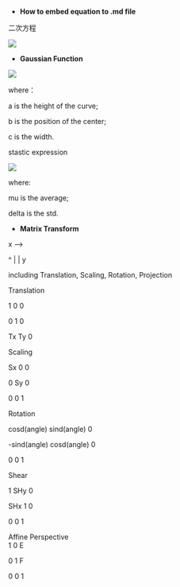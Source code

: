 * **How to embed equation to .md file**

二次方程

<img src="https://latex.codecogs.com/svg.latex?\Large&space;x=\frac{-b\pm\sqrt{b^2-4ac}}{2a}" />


* **Gaussian Function**

<img src="https://latex.codecogs.com/svg.latex?\Large&space;G(x)=a\cdot&space;e^{&space;\frac{^{-(x-b)^2}}{2&space;c^{2}}}"  />

where：

a is the height of the curve; 

b is the position of the center; 

c is the width.


stastic expression


<img src="https://latex.codecogs.com/svg.latex?\Large&space;G(x)=\frac{1}{\delta\cdot&space;\sqrt&space;{2\pi}}\cdot&space;e^{-\frac{1}{2}&space;\cdot&space;(\frac{x-\mu}{\delta})^2}" />

where:

mu is the average;

delta is the std.


* **Matrix Transform**

x -->

^
|
|
y

including Translation, Scaling, Rotation, Projection

Translation

1  0  0

0  1  0

Tx Ty 0

Scaling

Sx   0    0

0    Sy   0

0    0    1

Rotation

cosd(angle)  sind(angle) 0

-sind(angle) cosd(angle) 0

0            0           1

Shear

1   SHy 0

SHx 1   0

0   0   1

Affine Perspective 
<br />
1 0 E

0 1 F

0 0 1
